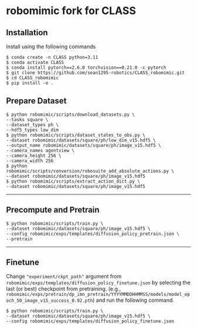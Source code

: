 # robomimic fork for CLASS

## Installation
Install using the following commands
```
$ conda create -n CLASS python=3.11
$ conda activate CLASS
$ conda install pytorch==2.6.0 torchvision==0.21.0 -c pytorch
$ git clone https://github.com/sean1295-robotics/CLASS_robomimic.git
$ cd CLASS_robomimic
$ pip install -e .
```
## Prepare Dataset
```
$ python robomimic/scripts/download_datasets.py \ 
--tasks square \ 
--dataset_types ph \ 
--hdf5_types low_dim
$ python robomimic/scripts/dataset_states_to_obs.py \ 
--dataset robomimic/datasets/square/ph/low_dim_v15.hdf5 \ 
--output_name robomimic/datasets/square/ph/image_v15.hdf5 \ 
--camera_names agentview \ 
--camera_height 256 \ 
--camera_width 256
$ python robomimic/scripts/conversion/robosuite_add_absolute_actions.py \ 
--dataset robomimic/datasets/square/ph/image_v15.hdf5
$ python robomimic/scripts/extract_action_dict.py \ 
--dataset robomimic/datasets/square/ph/image_v15.hdf5 
```
-------
## Precompute and Pretrain
```
$ python robomimic/scripts/train.py \
--dataset robomimic/datasets/square/ph/image_v15.hdf5 \
--config robomimic/exps/templates/diffusion_policy_pretrain.json \
--pretrain
```
-------
## Finetune
Change `"experiment/ckpt_path"` argument from `robomimic/exps/templates/diffusion_policy_finetune.json` by selecting the last (or best) checkpoint from pretraining. (e.g., `robomimic/exps/pretrain/dp_imn_pretrain/YYYYMMDDHHMMSS/models/model_epoch_50_image_v15_success_0.92.pth`) and run the following command.
```
$ python robomimic/scripts/train.py \
--dataset robomimic/datasets/square/ph/image_v15.hdf5 \
--config robomimic/exps/templates/diffusion_policy_finetune.json
```

<!-- ## Citation

Please cite [this paper](https://arxiv.org/abs/2108.03298) if you use this framework in your work:

```bibtex
@inproceedings{robomimic2021,
  title={What Matters in Learning from Offline Human Demonstrations for Robot Manipulation},
  author={Ajay Mandlekar and Danfei Xu and Josiah Wong and Soroush Nasiriany and Chen Wang and Rohun Kulkarni and Li Fei-Fei and Silvio Savarese and Yuke Zhu and Roberto Mart\'{i}n-Mart\'{i}n},
  booktitle={Conference on Robot Learning (CoRL)},
  year={2021}
}
``` -->
